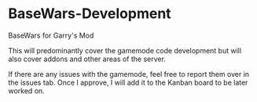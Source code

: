 # BaseWars-Development
BaseWars for Garry's Mod

This will predominantly cover the gamemode code development but will also cover addons and other areas of the server.

If there are any issues with the gamemode, feel free to report them over in the issues tab. Once I approve, I will add it to the Kanban board to be later worked on.
